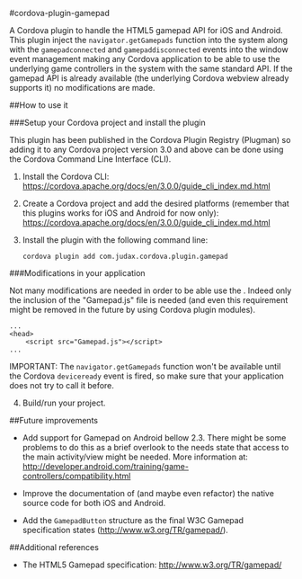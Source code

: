 #cordova-plugin-gamepad

A Cordova plugin to handle the HTML5 gamepad API for iOS and Android. This plugin inject the `navigator.getGamepads` function into the system along with the `gamepadconnected` and `gamepaddisconnected` events into the window event management making any Cordova application to be able to use the underlying game controllers in the system with the same standard API. If the gamepad API is already available (the underlying Cordova webview already supports it) no modifications are made.

##How to use it

###Setup your Cordova project and install the plugin

This plugin has been published in the Cordova Plugin Registry (Plugman) so adding it to any Cordova project version 3.0 and above can be done using the Cordova Command Line Interface (CLI).

1. Install the Cordova CLI: https://cordova.apache.org/docs/en/3.0.0/guide_cli_index.md.html
2. Create a Cordova project and add the desired platforms (remember that this plugins works for iOS and Android for now only): https://cordova.apache.org/docs/en/3.0.0/guide_cli_index.md.html
3. Install the plugin with the following command line:

	`cordova plugin add com.judax.cordova.plugin.gamepad`

###Modifications in your application

Not many modifications are needed in order to be able use the . Indeed only the inclusion of the "Gamepad.js" file is needed (and even this requirement might be removed in the future by using Cordova plugin modules). 

	...
	<head>
		<script src="Gamepad.js"></script>
	...

IMPORTANT: The `navigator.getGamepads` function won't be available until the Cordova `deviceready` event is fired, so make sure that your application does not try to call it before.

4. Build/run your project.

##Future improvements

* Add support for Gamepad on Android bellow 2.3. There might be some problems to do this as a brief overlook to the needs state that access to the main activity/view might be needed. More information at: http://developer.android.com/training/game-controllers/compatibility.html

* Improve the documentation of (and maybe even refactor) the native source code for both iOS and Android.

* Add the `GamepadButton` structure as the final W3C Gamepad specification states (http://www.w3.org/TR/gamepad/).

##Additional references

* The HTML5 Gamepad specification: http://www.w3.org/TR/gamepad/

